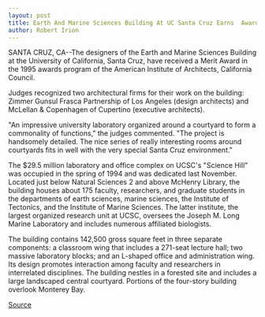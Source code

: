 ```yaml
---
layout: post
title: Earth And Marine Sciences Building At UC Santa Cruz Earns  Award
author: Robert Irion
---
```


SANTA CRUZ, CA--The designers of the Earth and Marine Sciences  Building at the University of California, Santa Cruz, have received a  Merit Award in the 1995 awards program of the American Institute  of Architects, California Council.

Judges recognized two architectural firms for their work on  the building: Zimmer Gunsul Frasca Partnership of Los Angeles  (design architects) and McLellan & Copenhagen of Cupertino  (executive architects).

"An impressive university laboratory organized around a  courtyard to form a commonality of functions," the judges  commented. "The project is handsomely detailed. The nice series of  really interesting rooms around courtyards fits in well with the  very special Santa Cruz environment."

The $29.5 million laboratory and office complex on UCSC's  "Science Hill" was occupied in the spring of 1994 and was dedicated  last November. Located just below Natural Sciences 2 and above  McHenry Library, the building houses about 175 faculty, researchers,  and graduate students in the departments of earth sciences, marine  sciences, the Institute of Tectonics, and the Institute of Marine  Sciences. The latter institute, the largest organized research unit at  UCSC, oversees the Joseph M. Long Marine Laboratory and includes  numerous affiliated biologists.

The building contains 142,500 gross square feet in three  separate components: a classroom wing that includes a 271-seat  lecture hall; two massive laboratory blocks; and an L-shaped office  and administration wing. Its design promotes interaction among  faculty and researchers in interrelated disciplines. The building  nestles in a forested site and includes a large landscaped central  courtyard. Portions of the four-story building overlook Monterey Bay.

[Source](http://www1.ucsc.edu/news_events/press_releases/archive/94-95/05-95/050395-UCSC_Earth_and_Mar.html "Permalink to 050395-UCSC_Earth_and_Mar")
